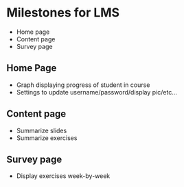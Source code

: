 # Milestones for LMS

* Home page
* Content page
* Survey page

## Home Page

* Graph displaying progress of student in course
* Settings to update username/password/display pic/etc...


## Content page

* Summarize slides
* Summarize exercises

## Survey page

* Display exercises week-by-week
